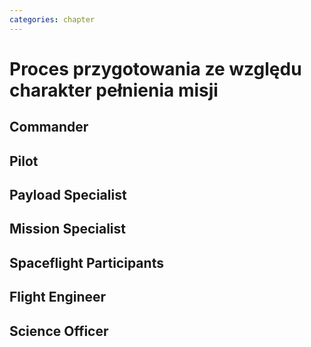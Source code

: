 ```yaml
---
categories: chapter
---
```


# Proces przygotowania ze względu charakter pełnienia misji

## Commander

## Pilot

## Payload Specialist

## Mission Specialist

## Spaceflight Participants

## Flight Engineer

## Science Officer
